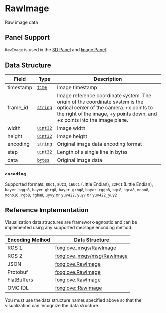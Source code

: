 # RawImage

Raw image data

## Panel Support

`RawImage` is used in the [3D Panel](../4-panel/2-3d-panel.md) and [Image Panel](../4-panel/5-image-panel.md).

## Data Structure

| Field     | Type                                  | Description                                                                                                                                                                                          |
| --------- | ------------------------------------- | ---------------------------------------------------------------------------------------------------------------------------------------------------------------------------------------------------- |
| timestamp | [`time`](./built-in%20types#time)     | Image timestamp                                                                                                                                                                                      |
| frame_id  | [`string`](./built-in%20types#string) | Image reference coordinate system. The origin of the coordinate system is the optical center of the camera. +x points to the right of the image, +y points down, and +z points into the image plane. |
| width     | [`uint32`](./built-in%20types#uint32) | Image width                                                                                                                                                                                          |
| height    | [`uint32`](./built-in%20types#uint32) | Image height                                                                                                                                                                                         |
| encoding  | [`string`](./built-in%20types#string) | Original image data encoding format                                                                                                                                                                  |
| step      | [`uint32`](./built-in%20types#uint32) | Length of a single line in bytes                                                                                                                                                                     |
| data      | [`bytes`](./built-in%20types#bytes)   | Original image data                                                                                                                                                                                  |

### `encoding`

Supported formats: `8UC1`, `8UC3`, `16UC1` (Little Endian), `32FC1` (Little Endian), `bayer_bggr8`, `bayer_gbrg8`, `bayer_grbg8`, `bayer_rggb8`, `bgr8`, `bgra8`, `mono8`, `mono16`, `rgb8`, `rgba8`, `uyvy` or `yuv422`, `yuyv` or `yuv422_yuy2`

## Reference Implementation

Visualization data structures are framework-agnostic and can be implemented using any supported message encoding method:

| Encoding Method | Data Structure                                                                                                |
| --------------- | ------------------------------------------------------------------------------------------------------------- |
| ROS 1           | [foxglove_msgs/RawImage](https://github.com/foxglove/foxglove-sdk/blob/main/schemas/ros1/RawImage.msg)        |
| ROS 2           | [foxglove_msgs/msg/RawImage](https://github.com/foxglove/foxglove-sdk/blob/main/schemas/ros2/RawImage.msg)    |
| JSON            | [foxglove.RawImage](https://github.com/foxglove/foxglove-sdk/blob/main/schemas/jsonschema/RawImage.json)      |
| Protobuf        | [foxglove.RawImage](https://github.com/foxglove/foxglove-sdk/blob/main/schemas/proto/foxglove/RawImage.proto) |
| FlatBuffers     | [foxglove.RawImage](https://github.com/foxglove/foxglove-sdk/blob/main/schemas/flatbuffer/RawImage.fbs)       |
| OMG IDL         | [foxglove::RawImage](https://github.com/foxglove/foxglove-sdk/blob/main/schemas/omgidl/foxglove/RawImage.idl) |

You must use the data structure names specified above so that the visualization can recognize the data structure.
